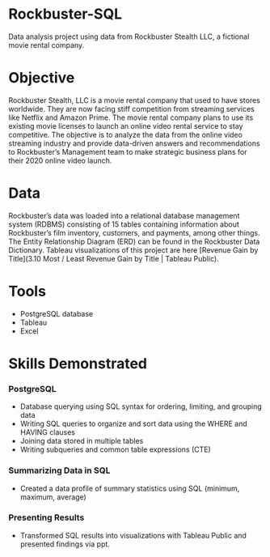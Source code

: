# **Rockbuster-SQL**
Data analysis project using data from Rockbuster Stealth LLC, a fictional movie rental company.

# Objective
Rockbuster Stealth,
LLC is a movie rental company that used to have stores worldwide. They are now facing stiff competition from streaming services like Netflix and Amazon Prime. The movie rental company plans to use its existing movie licenses to launch an online video rental service to stay competitive. The objective is to analyze the data from the online video streaming industry and provide data-driven answers and recommendations to Rockbuster’s Management team to make strategic business plans for their 2020 online video launch. 

# Data
Rockbuster’s data was loaded into a relational database management system (RDBMS) consisting of 15 tables containing information about Rockbuster’s film inventory, customers, and payments, among other things. The Entity Relationship Diagram (ERD) can be found in the Rockbuster Data Dictionary. Tableau visualizations of this project are here [Revenue Gain by Title](3.10 Most / Least Revenue Gain by Title | Tableau Public).
 
# Tools
* PostgreSQL database
* Tableau
* Excel

# Skills Demonstrated
### PostgreSQL
* Database querying using SQL syntax for ordering, limiting, and grouping data
* Writing SQL queries to organize and sort data using the WHERE and HAVING clauses
* Joining data stored in multiple tables
* Writing subqueries and common table expressions (CTE)

### Summarizing Data in SQL
* Created a data profile of summary statistics using SQL (minimum, maximum, average)

### Presenting Results
* Transformed SQL results into visualizations with Tableau Public and presented findings via ppt.

